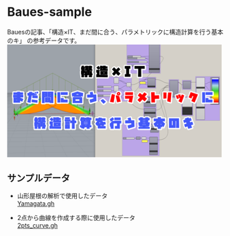 # Baues-sample

Bauesの記事、「構造×IT、まだ間に合う、パラメトリックに構造計算を行う基本のキ」 の参考データです。
<img src="https://github.com/hrntsm/Baues-sample/blob/master/images/thumnail.png?raw=true" width="500">

## サンプルデータ

+ 山形屋根の解析で使用したデータ  
[Yamagata.gh](https://github.com/hrntsm/Baues-sample/raw/master/Yamagata.gh)

+ 2点から曲線を作成する際に使用したデータ  
[2pts_curve.gh](https://github.com/hrntsm/Baues-sample/raw/master/2pts_curve.gh)
